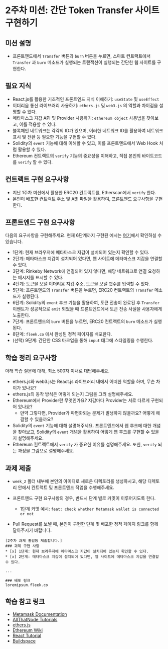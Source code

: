 # 2주차 미션: 간단 Token Transfer 사이트 구현하기

## 미션 설명

* 프론트엔드에서 `Transfer` 버튼과 `burn` 버튼을 누르면, 스마트 컨트랙트에서 `Transfer` 과 `burn` 메소드가 실행되는 트랜잭션이 실행되는 간단한 웹 사이트를 구현한다.

## 필요 지식

* React.js를 활용한 기초적인 프론트엔드 지식 이해하기: `useState` 및 `useEffect`
* 이더리움 통신 라이브러리 사용하기: `ethers.js` 및 `web3.js` 의 역할과 차이점을 설명할 수 있다.
* 메타마스크 지갑 API 및 Provider 사용하기: `ethereum object` 사용법을 찾아보고, 이를 적용할 수 있다.
* 블록체인 네트워크는 각각의 ID가 있으며, 이러한 네트워크 ID를 활용하여 네트워크 표시 및 전환 등 필요한 기능을 구현할 수 있다.
* Solidity의 `event` 기능에 대해 이해할 수 있고, 이를 프론트엔드에서 Web Hook 처럼 활용할 수 있다.
* Ethereum 컨트랙트의 `verify` 기능의 중요성을 이해하고, 직접 본인의 바이트코드를 `verify` 할 수 있다.

## 컨트랙트 구현 요구사항

* 지난 1주차 미션에서 활용한 ERC20 컨트랙트를, Etherscan에서 `verify` 한다.
* 본인이 배포한 컨트랙트 주소 및 ABI 파일을 활용하여, 프론트엔드 요구사항을 구현한다.

## 프론트엔드 구현 요구사항

다음의 요구사항을 구현해주세요. 현재 6단계까지 구현된 예시는 [여기](https://github.com/Web3-Study-with-Sigrid-Jin/smiling-leo-dApp-Session/tree/week2-frontend)에서 확인하실 수 있습니다.

* 1단계: 현재 브라우저에 메타마스크 지갑이 설치되어 있는지 확인할 수 있다.
* 2단계: 메타마스크 지갑이 설치되어 있다면, 웹 사이트에 메타마스크 지갑을 연결할 수 있다.
* 3단계: Rinkeby Network에 연결되어 있지 않다면, 해당 네트워크로 연결 요청하는 메시지를 표시할 수 있다.
* 4단계: 토큰을 보낼 이더리움 지갑 주소, 토큰을 보낼 갯수를 입력할 수 있다.
* 5단계: 프론트엔드의 `Transfer` 버튼을 누르면, ERC20 컨트랙트의 `Transfer` 메소드가 실행된다.
* 6단계: Solidity의 `event` 후크 기능을 활용하여, 토큰 전송이 완료된 후 `Transfer` 이벤트가 성공적으로 `emit` 되었을 때 프론트엔드에서 토큰 전송 사실을 사용자에게 노출한다.
* 7단계: 프론트엔드의 `burn` 버튼을 누르면, ERC20 컨트랙트의 `burn` 메소드가 실행된다.
* 8단계: `fleek.co` 에서 완성된 정적 페이지를 배포한다.
* (선택) 9단계: 간단한 CSS 마크업을 통해 `input` 태그에 스타일링을 수행한다.

## 학습 정리 요구사항

아래 학습 질문에 대해, 최소 500자 이내로 대답해주세요.

* ethers.js와 web3.js는 React.js 라이브러리 내에서 어떠한 역할을 하며, 무슨 차이가 있나요?
* ethers.js의 동작 방식은 어떻게 되는지 그림을 그려 설명해주세요.
* Ethereum에서 Provider란 무엇인가요? 지갑마다 Provider는 서로 다르게 구현되어 있나요?
  * 만약 그렇다면, Provider가 파편화되는 문제가 발생하지 않을까요? 어떻게 해결할 수 있을까요?
* Solidity의 `event` 기능에 대해 설명해주세요. 프론트엔드에서 웹 후크에 대한 개념을 찾아보고, Solidity의 `event` 개념을 활용하여 어떻게 웹 후크를 구현할 수 있을 지 설명해주세요.
* Ethereum 컨트랙트에서 `verify` 가 중요한 이유를 설명해주세요. 또한, `verify` 되는 과정을 그림으로 설명해주세요.

## 과제 제출

* `week_2` 폴더 내부에 본인의 아이디로 새로운 디렉토리를 생성하시고, 해당 디렉토리 안에서 컨트랙트 및 프론트엔드 작업을 수행해주세요.
* 프론트엔드 구현 요구사항의 경우, 반드시 단계 별로 커밋이 이루어지도록 한다.
  * 1단계 커밋 예시: `feat: check whether Metamask wallet is connected or not`

* Pull Request를 보낼 때, 본인이 구현한 단계 및 배포한 정적 페이지 링크를 함께 달아주시기 바랍니다.

```
[2주차 과제 홍길동 제출합니다.]
### 과제 구현 사항
* [x] 1단계: 현재 브라우저에 메타마스크 지갑이 설치되어 있는지 확인할 수 있다.
* [x] 2단계: 메타마스크 지갑이 설치되어 있다면, 웹 사이트에 메타마스크 지갑을 연결할 수 있다.

...

### 배포 링크
loremipsum.fleek.co
```

## 학습 참고 링크

* [Metamask Documentation](https://docs.metamask.io/guide/rpc-api.html#unrestricted-methods)
* [AllThatNode Tutorials](https://docs.allthatnode.com/tutorials/minting-a-simple-erc721-nft#deploy-to-rinkeby-testnet-network)
* [ethers.js](https://docs.ethers.io/v5/api/contract/contract/)
* [Ethereum Wiki](https://eth.wiki/json-rpc/API#eth_accounts)
* [React Tutorial](https://ko.reactjs.org/tutorial/tutorial.html)
* [Buildspace](https://buildspace.so/p/build-polygon-ens)